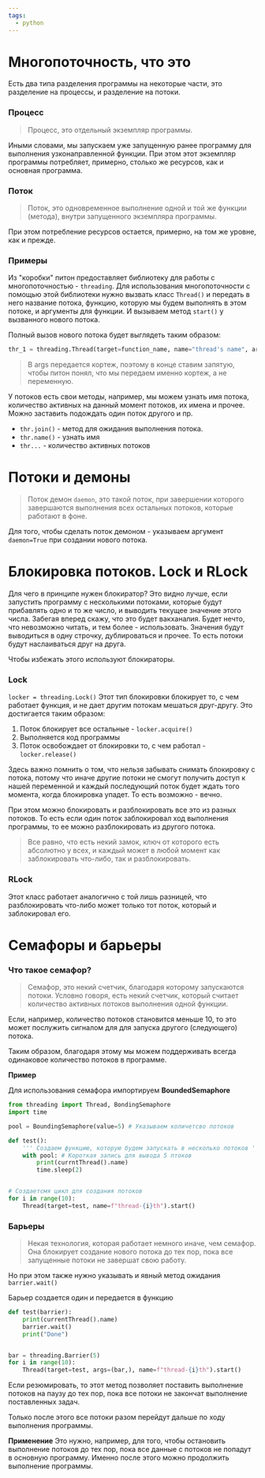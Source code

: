 ```yaml
---
tags:
  - python
---
```

# Многопоточность, что это
Есть два типа разделения программы на некоторые части, это разделение на процессы, и разделение на потоки.

### Процесс
>Процесс, это отдельный экземпляр программы. 

Иными словами, мы запускаем уже запущенную ранее программу для выполнения узконаправленной функции. При этом этот экземпляр программы потребляет, примерно, столько же ресурсов, как и основная программа.

### Поток
>Поток, это одновременное выполнение одной и той же функции (метода), внутри запущенного экземпляра программы.

При этом потребление ресурсов остается, примерно, на том же уровне, как и прежде.

### Примеры
Из "коробки" питон предоставляет библиотеку для работы с многопоточностью - `threading`.
Для использования многопоточности с помощью этой библиотеки нужно вызвать класс `Thread()` и передать в него название потока, функцию, которую мы будем выполнять в этом потоке, и аргументы для функции.
И вызываем метод `start()` у вызванного нового потока.

Полный вызов нового потока будет выглядеть таким образом:
```python
thr_1 = threading.Thread(target=function_name, name="thread's name", args=(x1,))
```

>В args передается кортеж, поэтому в конце ставим запятую, чтобы питон понял, что мы передаем именно кортеж, а не переменную.

У потоков есть свои методы, например, мы можем узнать имя потока, количество активных на данный момент потоков, их имена и прочее. Можно заставить подождать один поток другого и пр.

- `thr.join()` - метод для ожидания выполнения потока.
- `thr.name()` - узнать имя
- `thr...` - количество активных потоков

# Потоки и демоны
>Поток демон `daemon`, это такой поток, при завершении которого завершаются выполнения всех остальных потоков, которые работают в фоне.

Для того, чтобы сделать поток демоном - указываем аргумент `daemon=True` при создании нового потока.

# Блокировка потоков. Lock и RLock
Для чего в принципе нужен блокиратор? Это видно лучше, если запустить программу с несколькими потоками, которые будут прибавлять одно и то же число, и выводить текущее значение этого числа. 
Забегая вперед скажу, что это будет вакханалия.
Будет нечто, что невозможно читать, и тем более - использовать.
Значения будут выводиться в одну строчку, дублироваться и прочее. То есть потоки будут наслаиваться друг на друга.

Чтобы избежать этого используют блокираторы.

### Lock
`locker = threading.Lock()`
Этот тип блокировки блокирует то, с чем работает функция, и не дает другим потокам мешаться друг-другу. Это достигается таким образом:
1. Поток блокирует все остальные - `locker.acquire()`
2. Выполняется код программы
3. Поток освобождает от блокировки то, с чем работал - `locker.release()`

Здесь важно помнить о том, что нельзя забывать снимать блокировку с потока, потому что иначе другие потоки не смогут получить доступ к нашей переменной и каждый последующий поток будет ждать того момента, когда блокировка упадет.
То есть возможно - вечно.

При этом можно блокировать и разблокировать все это из разных потоков. То есть если один поток заблокировал ход выполнения программы, то ее можно разблокировать из другого потока.

>Все равно, что есть некий замок, ключ от которого есть абсолютно у всех, и каждый может в любой момент как заблокировать что-либо, так и разблокировать.

### RLock
Этот класс работает аналогично с той лишь разницей, что разблокировать что-либо может только тот поток, который и заблокировал его.

# Семафоры и барьеры
### Что такое семафор?
>Семафор, это некий счетчик, благодаря которому запускаются потоки. Условно говоря, есть некий счетчик, который считает количество активных потоков выполнения одной функции. 

Если, например, количество потоков становится меньше 10, то это может послужить сигналом для для запуска другого (следующего) потока. 

Таким образом, благодаря этому мы можем поддерживать всегда одинаковое количество потоков в программе.

**Пример**

Для использования семафора импортируем **BoundedSemaphore**
```python
from threading import Thread, BondingSemaphore
import time

pool = BoundingSemaphore(value=5) # Указываем количетсво потоков

def test(): 
	''' Создаем функцию, которую будем запускать в несколько потоков '''
	with pool: # Короткая запись для вывода 5 птоков
		print(currntThread().name)
		time.sleep(2)


# Создаетсмя цикл для создания потоков
for i in range(10):
	Thread(target=test, name=f"thread-{i}th").start()
```

### Барьеры
>Некая технология, которая работает немного иначе, чем семафор. Она блокирует создание нового потока до тех пор, пока все запущенные потоки не завершат свою работу.

Но при этом также нужно указывать и явный метод ожидания `barrier.wait()`

Барьер создается один и передается в функцию
```python
def test(barrier):
	print(currentThread().name)
	barrier.wait()
	print("Done")


bar = threading.Barrier(5)
for i in range(10):
	Thread(target=test, args=(bar,), name=f"thread-{i}th").start()
```

Если резюмировать, то этот метод позволяет поставить выполнение потоков на паузу до тех пор, пока все потоки не закончат выполнение поставленных задач.

Только после этого все потоки разом перейдут дальше по ходу выполнения программы.

**Применение**
Это нужно, например, для того, чтобы остановить выполнение потоков до тех пор, пока все данные с потоков не попадут в основную программу. Именно после этого можно продолжить выполнение программы.





